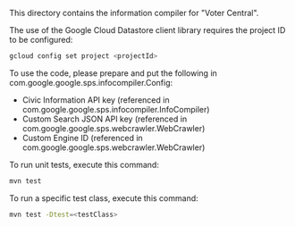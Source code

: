 This directory contains the information compiler for "Voter Central".

The use of the Google Cloud Datastore client library requires the project ID to
be configured:
```bash
gcloud config set project <projectId>
```

To use the code, please prepare and put the following in com.google.google.sps.infocompiler.Config:
- Civic Information API key (referenced in com.google.google.sps.infocompiler.InfoCompiler)
- Custom Search JSON API key (referenced in com.google.google.sps.webcrawler.WebCrawler)
- Custom Engine ID (referenced in com.google.google.sps.webcrawler.WebCrawler)

To run unit tests, execute this command:
```bash
mvn test
```
To run a specific test class, execute this command:
```bash
mvn test -Dtest=<testClass>
```
